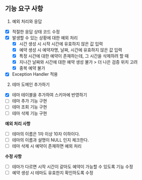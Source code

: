## 기능 요구 사항

1. 예외 처리와 응답
- [X] 적절한 응답 상태 코드 수정
- [X] 발생할 수 있는 상황에 대한 예외 처리
  - [X] 시간 생성 시 시작 시간에 유효하지 않은 값 입력
  - [x] 예약 생성 시 예약자명, 날짜, 시간에 유효하지 않은 값 입력
  - [x] 특정 시간에 대한 예약이 존재하는데, 그 시간을 삭제하려 할 때
  - [X] 지나간 날짜와 시간에 대한 예약 생성 불가 > 더 나은 검증 위치 고려
  - [x] 중복 예약 불가
- [x] Exception Handler 적용

2. 테마 도메인 추가하기
- [x] 테마 테이블을 추가하여 스키마에 반영하기 
- [ ] 테마 추가 기능 구현
- [ ] 테마 조회 기능 구현
- [ ] 테마 삭제 기능 구현

**예외 처리 사항**
- [ ] 테마의 이름은 1자 이상 10자 이하이다.
- [ ] 테마의 이름과 설명이 NULL 인지 체크한다.
- [ ] 테마 삭제 시 예약이 존재하면 예외 처리

**수정 사항**
- [ ] 테마가 다르면 시작 시간이 같아도 예약이 가능할 수 있도록 기능 수정
- [ ] 예약 생성 시 테마도 유효한지 확인하도록 수정
